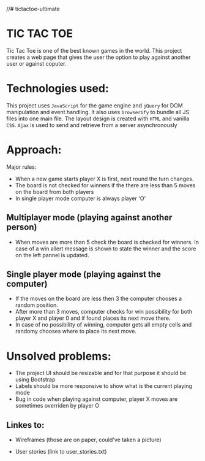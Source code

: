 //# tictactoe-ultimate

# TIC TAC TOE

Tic Tac Toe is one of the best known games in the world. This project creates a web page that gives the user the option to play against another user or against coputer.

# Technologies used:
This project uses `JavaScript` for the game engine and `jQuery` for DOM manipulation and event handling. It also uses `browserify` to bundle all JS files into one main file. The layout design is created with `HTML` and vanilla `CSS`. `Ajax` is used to send and retrieve from a server asynchronously

# Approach:
Major rules:
- When a new game starts player X is first, next round the turn changes.
- The board is not checked for winners if the there are less than 5 moves on the board from both players
- In single player mode computer is always player 'O'

## Multiplayer mode (playing against another person)
- When moves are more than 5 check the board is checked for winners. In case of a win allert message is shown to state the winner and the score on the left pannel is updated.

## Single player mode (playing against the computer)
 - If the moves on the board are less then 3 the computer chooses a random position.
 - After more than 3 moves, computer checks for win possibility for both player X and player 0 and if found places its next move there.
 - In case of no possibility of winning, computer gets all empty cells and randomy chooses where to place its next move.

# Unsolved problems:
- The project UI should be resizable and for that purpose it should be using Bootstrap
- Labels should be more responsive to show what is the current playing mode
- Bug in code when playing against computer, player X moves are sometimes overriden by player O

## Linkes to:

- Wireframes
(those are on paper, could've taken a picture)

- User stories
(link to user_stories.txt)
